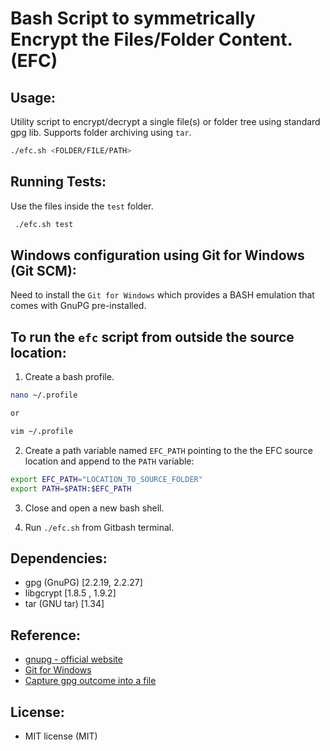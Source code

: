 
# Bash Script to symmetrically Encrypt the Files/Folder Content. (EFC)

## Usage:
Utility script to encrypt/decrypt a single file(s) or folder tree using standard gpg lib. Supports folder archiving using `tar`.

```bash
./efc.sh <FOLDER/FILE/PATH>
```

## Running Tests:
Use the files inside the `test` folder.

```bash
 ./efc.sh test
```

## Windows configuration using Git for Windows (Git SCM):

Need to install the `Git for Windows` which provides a BASH emulation that comes with GnuPG pre-installed.

## To run the `efc` script from outside the source location: 

1. Create a bash profile.
```bash
nano ~/.profile

or 

vim ~/.profile
```

2. Create a path variable named `EFC_PATH` pointing to the the EFC source location and append to the `PATH` variable:
```bash
export EFC_PATH="LOCATION_TO_SOURCE_FOLDER"
export PATH=$PATH:$EFC_PATH
```

3. Close and open a new bash shell.

4. Run `./efc.sh` from Gitbash terminal.

## Dependencies:
- gpg (GnuPG) [2.2.19, 2.2.27]
- libgcrypt [1.8.5 , 1.9.2]
- tar (GNU tar) [1.34]


## Reference:
- [gnupg - official website](https://www.gnupg.org/download/ "gnupg - official")
- [Git for Windows](https://gitforwindows.org/ "Git for Windows")
- [Capture gpg outcome into a file](https://lists.gnupg.org/pipermail/gnupg-users/2003-February/017167.html  "Capture gpg outcome")

## License:
- MIT license (MIT)